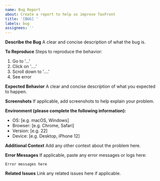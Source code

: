 ```yaml
---
name: Bug Report
about: Create a report to help us improve TaxFront
title: '[BUG] '
labels: bug
assignees: ''
---
```


**Describe the Bug**
A clear and concise description of what the bug is.

**To Reproduce**
Steps to reproduce the behavior:
1. Go to '...'
2. Click on '....'
3. Scroll down to '....'
4. See error

**Expected Behavior**
A clear and concise description of what you expected to happen.

**Screenshots**
If applicable, add screenshots to help explain your problem.

**Environment (please complete the following information):**
- OS: [e.g. macOS, Windows]
- Browser: [e.g. Chrome, Safari]
- Version: [e.g. 22]
- Device: [e.g. Desktop, iPhone 12]

**Additional Context**
Add any other context about the problem here.

**Error Messages**
If applicable, paste any error messages or logs here:
```
Error messages here
```

**Related Issues**
Link any related issues here if applicable.
